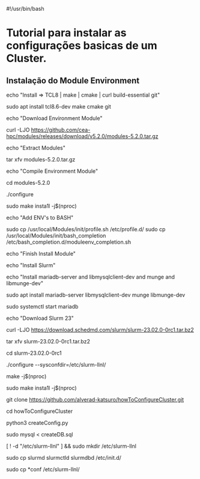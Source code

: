 #!/usr/bin/bash

# Tutorial para instalar as configurações basicas de um Cluster.

## Instalação do Module Environment

echo "Install => TCL8 | make | cmake | curl build-essential git"

sudo apt install tcl8.6-dev make cmake git

echo "Download Environment Module"

curl -LJO https://github.com/cea-hpc/modules/releases/download/v5.2.0/modules-5.2.0.tar.gz

echo "Extract Modules"

tar xfv modules-5.2.0.tar.gz

echo "Compile Environment Module"

cd modules-5.2.0

./configure

sudo make insta1l -j$(nproc)

echo "Add ENV's to BASH"

sudo cp /usr/local/Modules/init/profile.sh /etc/profile.d/
sudo cp /usr/local/Modules/init/bash_completion /etc/bash_completion.d/moduleenv_completion.sh

echo "Finish Install Module"

echo "Install Slurm"

echo "Install mariadb-server and libmysqlclient-dev and munge and libmunge-dev"

sudo apt install mariadb-server libmysqlclient-dev munge libmunge-dev

sudo systemctl start mariadb

echo "Download Slurm 23"

curl -LJO https://download.schedmd.com/slurm/slurm-23.02.0-0rc1.tar.bz2

tar xfv slurm-23.02.0-0rc1.tar.bz2

cd slurm-23.02.0-0rc1

./configure --sysconfdir=/etc/slurm-llnl/

make -j$(nproc)

sudo make insta1l -j$(nproc)

git clone https://github.com/alverad-katsuro/howToConfigureCluster.git

cd howToConfigureCluster

python3 createConfig.py

sudo mysql < createDB.sql

[ ! -d "/etc/slurm-llnl" ] && sudo mkdir /etc/slurm-llnl

sudo cp slurmd slurmctld slurmdbd /etc/init.d/

sudo cp *conf /etc/slurm-llnl/



